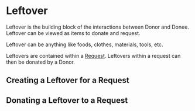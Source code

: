 # Leftover

Leftover is the building block of the interactions between Donor and Donee. Leftover can be viewed as items to donate and request.

Leftover can be anything like foods, clothes, materials, tools, etc.

Leftovers are contained within a [Request](./request.md). Leftovers within a request can then be donated by a Donor.

## Creating a Leftover for a Request

## Donating a Leftover to a Request